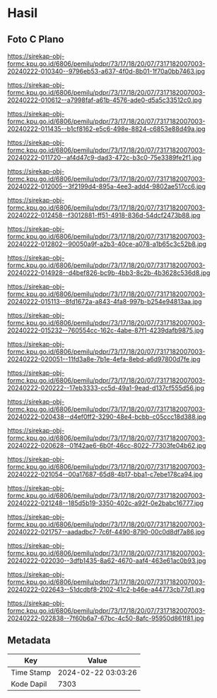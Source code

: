 # Hasil

## Foto C Plano

https://sirekap-obj-formc.kpu.go.id/6806/pemilu/pdpr/73/17/18/20/07/7317182007003-20240222-010340--9796eb53-a637-4f0d-8b01-1f70a0bb7463.jpg

https://sirekap-obj-formc.kpu.go.id/6806/pemilu/pdpr/73/17/18/20/07/7317182007003-20240222-010612--a7998faf-a61b-4576-ade0-d5a5c33512c0.jpg

https://sirekap-obj-formc.kpu.go.id/6806/pemilu/pdpr/73/17/18/20/07/7317182007003-20240222-011435--b1cf8162-e5c6-498e-8824-c6853e88d49a.jpg

https://sirekap-obj-formc.kpu.go.id/6806/pemilu/pdpr/73/17/18/20/07/7317182007003-20240222-011720--af4d47c9-dad3-472c-b3c0-75e3389fe2f1.jpg

https://sirekap-obj-formc.kpu.go.id/6806/pemilu/pdpr/73/17/18/20/07/7317182007003-20240222-012005--3f2199d4-895a-4ee3-add4-9802ae517cc6.jpg

https://sirekap-obj-formc.kpu.go.id/6806/pemilu/pdpr/73/17/18/20/07/7317182007003-20240222-012458--f3012881-ff51-4918-836d-54dcf2473b88.jpg

https://sirekap-obj-formc.kpu.go.id/6806/pemilu/pdpr/73/17/18/20/07/7317182007003-20240222-012802--90050a9f-a2b3-40ce-a078-a1b65c3c52b8.jpg

https://sirekap-obj-formc.kpu.go.id/6806/pemilu/pdpr/73/17/18/20/07/7317182007003-20240222-014928--d4bef826-bc9b-4bb3-8c2b-4b3628c536d8.jpg

https://sirekap-obj-formc.kpu.go.id/6806/pemilu/pdpr/73/17/18/20/07/7317182007003-20240222-015113--8fd1672a-a843-4fa8-997b-b254e94813aa.jpg

https://sirekap-obj-formc.kpu.go.id/6806/pemilu/pdpr/73/17/18/20/07/7317182007003-20240222-015232--760554cc-162c-4abe-87f1-4239dafb9875.jpg

https://sirekap-obj-formc.kpu.go.id/6806/pemilu/pdpr/73/17/18/20/07/7317182007003-20240222-020051--11fd3a8e-7b1e-4efa-8ebd-a6d97800d7fe.jpg

https://sirekap-obj-formc.kpu.go.id/6806/pemilu/pdpr/73/17/18/20/07/7317182007003-20240222-020222--17eb3333-cc5d-49a1-9ead-d137cf555d56.jpg

https://sirekap-obj-formc.kpu.go.id/6806/pemilu/pdpr/73/17/18/20/07/7317182007003-20240222-020438--d4ef0ff2-3290-48e4-bcbb-c05ccc18d388.jpg

https://sirekap-obj-formc.kpu.go.id/6806/pemilu/pdpr/73/17/18/20/07/7317182007003-20240222-020628--01f42ae6-6b0f-46cc-8022-77303fe04b62.jpg

https://sirekap-obj-formc.kpu.go.id/6806/pemilu/pdpr/73/17/18/20/07/7317182007003-20240222-021054--00a17687-65d8-4b17-bba1-c7ebe178ca94.jpg

https://sirekap-obj-formc.kpu.go.id/6806/pemilu/pdpr/73/17/18/20/07/7317182007003-20240222-021248--185d5b19-3350-402c-a92f-0e2babc16777.jpg

https://sirekap-obj-formc.kpu.go.id/6806/pemilu/pdpr/73/17/18/20/07/7317182007003-20240222-021757--aadadbc7-7c6f-4490-8790-00c0d8df7a86.jpg

https://sirekap-obj-formc.kpu.go.id/6806/pemilu/pdpr/73/17/18/20/07/7317182007003-20240222-022030--3dfb1435-8a62-4670-aaf4-463e61ac0b93.jpg

https://sirekap-obj-formc.kpu.go.id/6806/pemilu/pdpr/73/17/18/20/07/7317182007003-20240222-022643--51dcdbf8-2102-41c2-b46e-a44773cb77d1.jpg

https://sirekap-obj-formc.kpu.go.id/6806/pemilu/pdpr/73/17/18/20/07/7317182007003-20240222-022838--7f60b6a7-67bc-4c50-8afc-95950d861f81.jpg


## Metadata

| Key        | Value               |
| ---------- | ------------------- |
| Time Stamp | 2024-02-22 03:03:26 |
| Kode Dapil | 7303                |



